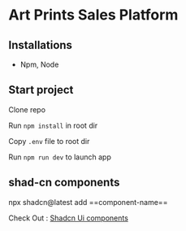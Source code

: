 # Art Prints Sales Platform

## Installations

- Npm, Node

## Start project

Clone repo

Run `npm install` in root dir

Copy `.env` file to root dir

Run `npm run dev` to launch app

## shad-cn components

npx shadcn@latest add ==component-name==

Check Out : [Shadcn Ui components](https://ui.shadcn.com/docs/components)
